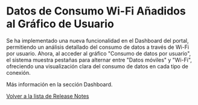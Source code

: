 # Datos de Consumo Wi-Fi Añadidos al Gráfico de Usuario

Se ha implementado una nueva funcionalidad en el Dashboard del portal, permitiendo un análisis detallado del consumo de datos a través de Wi-Fi por usuario. Ahora, al acceder al gráfico "Consumo de datos por usuario", el sistema muestra pestañas para alternar entre "Datos móviles" y "Wi-Fi", ofreciendo una visualización clara del consumo de datos en cada tipo de conexión.

Más información en la sección Dashboard.



[Volver a la lista de Release Notes](./)
